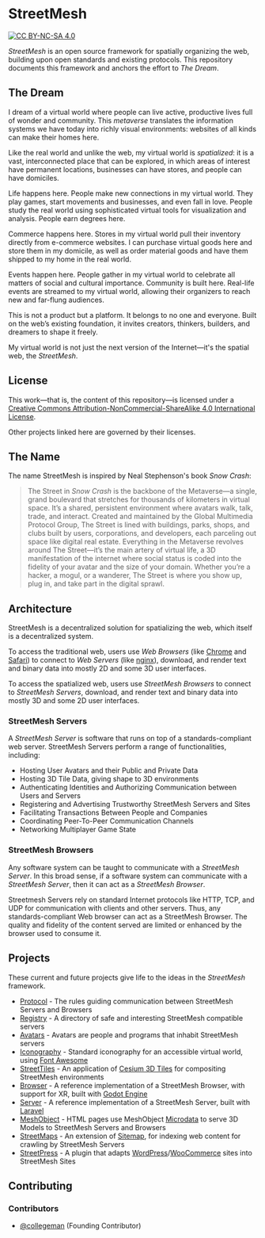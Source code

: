 # StreetMesh

[![CC BY-NC-SA 4.0][cc-by-nc-sa-shield]][cc-by-nc-sa]

*StreetMesh* is an open source framework for spatially organizing the web, building upon open standards and existing protocols. This repository documents this framework and anchors the effort to *The Dream*.

## The Dream

I dream of a virtual world where people can live active, productive lives full of wonder and community. This *metaverse* translates the information systems we have today into richly visual environments: websites of all kinds can make their homes here.

Like the real world and unlike the web, my virtual world is *spatialized*: it is a vast, interconnected place that can be explored, in which areas of interest have permanent locations, businesses can have stores, and people can have domiciles.

Life happens here. People make new connections in my virtual world. They play games, start movements and businesses, and even fall in love. People study the real world using sophisticated virtual tools for visualization and analysis. People earn degrees here.

Commerce happens here. Stores in my virtual world pull their inventory directly from e-commerce websites. I can purchase virtual goods here and store them in my domicile, as well as order material goods and have them shipped to my home in the real world.

Events happen here. People gather in my virtual world to celebrate all matters of social and cultural importance. Community is built here. Real-life events are streamed to my virtual world, allowing their organizers to reach new and far-flung audiences.

This is not a product but a platform. It belongs to no one and everyone. Built on the web’s existing foundation, it invites creators, thinkers, builders, and dreamers to shape it freely. 

My virtual world is not just the next version of the Internet—it's the spatial web, the *StreetMesh*.

## License

This work—that is, the content of this repository—is licensed under a
[Creative Commons Attribution-NonCommercial-ShareAlike 4.0 International License][cc-by-nc-sa].

[cc-by-nc-sa]: http://creativecommons.org/licenses/by-nc-sa/4.0/
[cc-by-nc-sa-image]: https://licensebuttons.net/l/by-nc-sa/4.0/88x31.png
[cc-by-nc-sa-shield]: https://img.shields.io/badge/License-CC%20BY--NC--SA%204.0-lightgrey.svg

Other projects linked here are governed by their licenses.

## The Name

The name StreetMesh is inspired by Neal Stephenson's book *Snow Crash*:

> The Street in *Snow Crash* is the backbone of the Metaverse—a single, grand boulevard that stretches for thousands of kilometers in virtual space. It’s a shared, persistent environment where avatars walk, talk, trade, and interact. Created and maintained by the Global Multimedia Protocol Group, The Street is lined with buildings, parks, shops, and clubs built by users, corporations, and developers, each parceling out space like digital real estate. Everything in the Metaverse revolves around The Street—it’s the main artery of virtual life, a 3D manifestation of the internet where social status is coded into the fidelity of your avatar and the size of your domain. Whether you’re a hacker, a mogul, or a wanderer, The Street is where you show up, plug in, and take part in the digital sprawl.

## Architecture

StreetMesh is a decentralized solution for spatializing the web, which itself is a decentralized system.

To access the traditional web, users use *Web Browsers* (like [Chrome](https://www.google.com/chrome/) and [Safari](https://www.apple.com/safari/)) to connect to *Web Servers* (like [nginx](https://nginx.org/)), download, and render text and binary data into mostly 2D and some 3D user interfaces.

To access the spatialized web, users use *StreetMesh Browsers* to connect to *StreetMesh Servers*, download, and render text and binary data into mostly 3D and some 2D user interfaces.

### StreetMesh Servers

A *StreetMesh Server* is software that runs on top of a standards-compliant web server. StreetMesh Servers perform a range of functionalities, including:

* Hosting User Avatars and their Public and Private Data
* Hosting 3D Tile Data, giving shape to 3D environments
* Authenticating Identities and Authorizing Communication between Users and Servers
* Registering and Advertising Trustworthy StreetMesh Servers and Sites
* Facilitating Transactions Between People and Companies
* Coordinating Peer-To-Peer Communication Channels
* Networking Multiplayer Game State

### StreetMesh Browsers

Any software system can be taught to communicate with a *StreetMesh Server*. In this broad sense, if a software system can communicate with a *StreetMesh Server*, then it can act as a *StreetMesh Browser*. 

Streetmesh Servers rely on standard Internet protocols like HTTP, TCP, and UDP for communication with clients and other servers. Thus, any standards-compliant Web browser can act as a StreetMesh Browser. The quality and fidelity of the content served are limited or enhanced by the browser used to consume it.

## Projects

These current and future projects give life to the ideas in the *StreetMesh* framework.

* [Protocol](https://github.com/StreetMesh/Protocol) - The rules guiding communication between StreetMesh Servers and Browsers
* [Registry](https://github.com/StreetMesh/Registry) - A directory of safe and interesting StreetMesh compatible servers
* [Avatars](https://github.com/StreetMesh/Avatars) - Avatars are people and programs that inhabit StreetMesh servers
* [Iconography](https://github.com/StreetMesh/Icons) - Standard iconography for an accessible virtual world, using [Font Awesome](https://fontawesome.com/)
* [StreetTiles](https://github.com/StreetMesh/StreetTiles) - An application of [Cesium 3D Tiles](https://github.com/CesiumGS/3d-tiles) for compositing StreetMesh environments
* [Browser](https://github.com/StreetMesh/Browser) - A reference implementation of a StreetMesh Browser, with support for XR, built with [Godot Engine](https://godotengine.org/)
* [Server](https://github.com/StreetMesh/Server) - A reference implementation of a StreetMesh Server, built with [Laravel](https://laravel.com/)
* [MeshObject](https://github.com/StreetMesh/MeshObject) - HTML pages use MeshObject [Microdata](https://schema.org/) to serve 3D Models to StreetMesh Servers and Browsers
* [StreetMaps](https://github.com/StreetMesh/StreetMaps) - An extension of [Sitemap](https://www.sitemaps.org/), for indexing web content for crawling by StreetMesh Servers
* [StreetPress](https://github.com/StreetMesh/StreetPress) - A plugin that adapts [WordPress](https://wordpress.org/)/[WooCommerce](https://woocommerce.com/) sites into StreetMesh Sites 

## Contributing

### Contributors

* [@collegeman](https://github.com/collegeman) (Founding Contributor)




